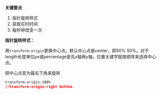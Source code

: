 **关键要点**

1. 指针旋转样式
1. 获取实时时间
1. 每秒钟改变一次



**指针旋转样式：**

用`transform-origin`更换中心点。默认中心点是center，即50% 50%。对于length长度单位px或percentage是先x轴再y轴，位置关键字就按顺序来选择中心点。

把中心点变为最右下角来旋转

~~~css
transform-origin:100%
//transform-origin:right bottom
~~~



